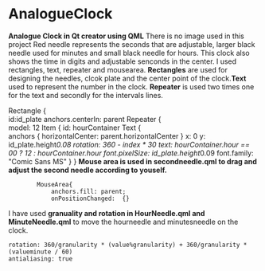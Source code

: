 # AnalogueClock
**Analogue Clock in Qt creator using QML**
There is no image used in this project
Red needle represents the seconds that are adjustable, larger black needle used for minutes and small black needle for hours.
This clock also shows the time in digits and adjustable senconds in the center.
I used rectangles, text, repeater and mousearea.
**Rectangles** are used for designing the needles, clcok plate and the center point of the clock.**Text** used to represent the number in the clock.
**Repeater** is used two times one for the text and secondly for the intervals lines.


Rectangle {                                                                 
        id:id_plate
        anchors.centerIn: parent
        Repeater {                                                                  
            model: 12
            Item {
                id: hourContainer
        Text {                                                 
            anchors {
                horizontalCenter: parent.horizontalCenter
            }
            x: 0
            y: id_plate.height*0.08
            rotation: 360 - index * 30
            text: hourContainer.hour == 00 ? 12 : hourContainer.hour
            font.pixelSize: id_plate.height*0.09
            font.family: "Comic Sans MS"
        }
        }
**Mouse area is used in secondneedle.qml to drag and adjust the second needle according to youself.**

            MouseArea{
                anchors.fill: parent;
                onPositionChanged:  {}
                
I have used **granuality and rotation in HourNeedle.qml and MinuteNeedle.qml** to move the hourneedle and minutesneedle on the clock.

    rotation: 360/granularity * (value%granularity) + 360/granularity * (valueminute / 60)
    antialiasing: true

